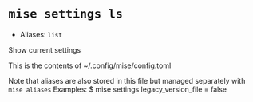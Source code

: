 # `mise settings ls`
* Aliases: `list`

Show current settings

This is the contents of ~/.config/mise/config.toml

Note that aliases are also stored in this file
but managed separately with `mise aliases`
Examples:
  $ mise settings
  legacy_version_file = false
